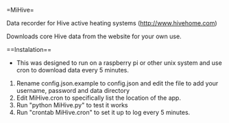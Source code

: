 =MiHive=

Data recorder for Hive active heating systems (http://www.hivehome.com)

Downloads core Hive data from the website for your own use.
 
==Instalation==

* This was designed to run on a raspberry pi or other unix system and use cron to download data every 5 minutes.

1. Rename config.json.example to config.json and edit the file to add your username, password and data directory
2. Edit MiHive.cron to specifically list the location of the app.
3. Run "python MiHive.py" to test it works
4. Run "crontab MiHive.cron" to set it up to log every 5 minutes.

